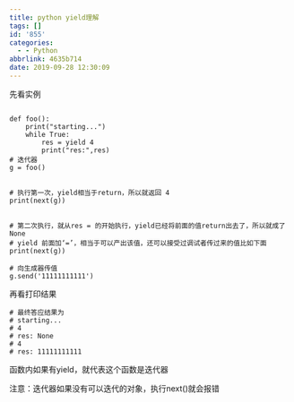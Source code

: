 ```yaml
---
title: python yield理解
tags: []
id: '855'
categories:
  - - Python
abbrlink: 4635b714
date: 2019-09-28 12:30:09
---
```


先看实例

```

def foo():
    print("starting...")
    while True:
        res = yield 4
        print("res:",res)
# 迭代器
g = foo()


# 执行第一次，yield相当于return，所以就返回 4
print(next(g))


# 第二次执行，就从res = 的开始执行，yield已经将前面的值return出去了，所以就成了None
# yield 前面加‘=’，相当于可以产出该值，还可以接受过调试者传过来的值比如下面
print(next(g))

# 向生成器传值
g.send('11111111111')
```

再看打印结果

```
# 最终答应结果为
# starting...
# 4
# res: None
# 4
# res: 11111111111
```

函数内如果有yield，就代表这个函数是迭代器

注意：迭代器如果没有可以迭代的对象，执行next()就会报错